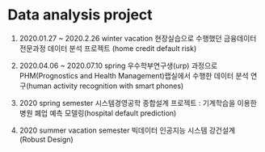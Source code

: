 # Data analysis project

1. 2020.01.27 ~ 2020.2.26 winter vacation 
현장실습으로 수행했던 금융데이터 전문과정 데이터 분석 프로젝트 (home credit default risk)

2. 2020.04.06 ~ 2020.07.10 spring 
우수학부연구생(urp) 과정으로 PHM(Prognostics and Health Management)랩실에서 수행한 데이터 분석 연구(human activity recognition with smart phones)

3. 2020 spring semester
시스템경영공학 종합설계 프로젝트 : 기계학습을 이용한 병원 폐업 예측 모델링(hospital default prediction)

4. 2020 summer vacation semester
빅데이터 인공지능 시스템 강건설계 (Robust Design)
